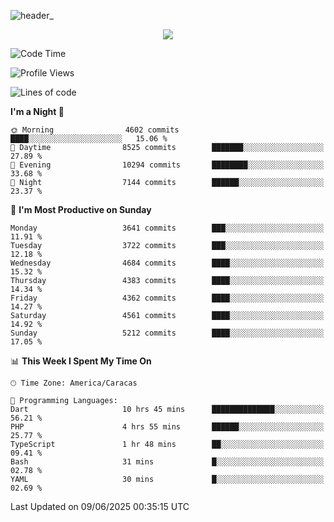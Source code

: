 ![header_](https://github.com/user-attachments/assets/4010d822-ccdc-4198-b608-18c773338d18)


<p align="center">
  <a href="http://www.github.com/thevacs">
    <img src="https://github-readme-streak-stats.herokuapp.com/?user=thevacs&stroke=ffffff&background=1c1917&ring=0891b2&fire=0891b2&currStreakNum=ffffff&currStreakLabel=0891b2&sideNums=ffffff&sideLabels=ffffff&dates=ffffff&hide_border=true" />
  </a>
</p>

<!--START_SECTION:waka-->
![Code Time](http://img.shields.io/badge/Code%20Time-3%2C439%20hrs%2018%20mins-blue)

![Profile Views](http://img.shields.io/badge/Profile%20Views-1-blue)

![Lines of code](https://img.shields.io/badge/From%20Hello%20World%20I%27ve%20Written-4.4%20million%20lines%20of%20code-blue)

**I'm a Night 🦉** 

```text
🌞 Morning                4602 commits        ████░░░░░░░░░░░░░░░░░░░░░   15.06 % 
🌆 Daytime                8525 commits        ███████░░░░░░░░░░░░░░░░░░   27.89 % 
🌃 Evening                10294 commits       ████████░░░░░░░░░░░░░░░░░   33.68 % 
🌙 Night                  7144 commits        ██████░░░░░░░░░░░░░░░░░░░   23.37 % 
```
📅 **I'm Most Productive on Sunday** 

```text
Monday                   3641 commits        ███░░░░░░░░░░░░░░░░░░░░░░   11.91 % 
Tuesday                  3722 commits        ███░░░░░░░░░░░░░░░░░░░░░░   12.18 % 
Wednesday                4684 commits        ████░░░░░░░░░░░░░░░░░░░░░   15.32 % 
Thursday                 4383 commits        ████░░░░░░░░░░░░░░░░░░░░░   14.34 % 
Friday                   4362 commits        ████░░░░░░░░░░░░░░░░░░░░░   14.27 % 
Saturday                 4561 commits        ████░░░░░░░░░░░░░░░░░░░░░   14.92 % 
Sunday                   5212 commits        ████░░░░░░░░░░░░░░░░░░░░░   17.05 % 
```


📊 **This Week I Spent My Time On** 

```text
🕑︎ Time Zone: America/Caracas

💬 Programming Languages: 
Dart                     10 hrs 45 mins      ██████████████░░░░░░░░░░░   56.21 % 
PHP                      4 hrs 55 mins       ██████░░░░░░░░░░░░░░░░░░░   25.77 % 
TypeScript               1 hr 48 mins        ██░░░░░░░░░░░░░░░░░░░░░░░   09.41 % 
Bash                     31 mins             █░░░░░░░░░░░░░░░░░░░░░░░░   02.78 % 
YAML                     30 mins             █░░░░░░░░░░░░░░░░░░░░░░░░   02.69 % 
```


 Last Updated on 09/06/2025 00:35:15 UTC
<!--END_SECTION:waka-->
